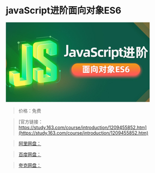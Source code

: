 # javaScript进阶面向对象ES6

![img](../../../assets/study163/free/8810d423af174663b5d4877ed8a27cdd.jpg)

> 价格：免费

> [官方链接：https://study.163.com/course/introduction/1209455852.htm](https://study.163.com/course/introduction/1209455852.htm)

> [阿里网盘：]()

> [百度网盘：]()

> [夸克网盘：]()
